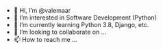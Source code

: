 - 👋 Hi, I’m @valemaar
- 👀 I’m interested in Software Development (Python)
- 🌱 I’m currently learning Python 3.8, Django, etc.
- 💞️ I’m looking to collaborate on ...
- 📫 How to reach me ...

<!---
valemaar/valemaar is a ✨ special ✨ repository because its `README.md` (this file) appears on your GitHub profile.
You can click the Preview link to take a look at your changes.
--->

